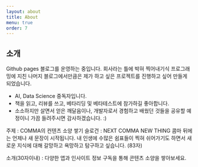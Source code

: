 ```yaml
---
layout: about
title: About
menu: true
order: 7
---
```


## 소개

Github pages 블로그를 운영하는 중입니다. 회사라는 틀에 박혀 찍어내기식 프로그래밍에 지친 나머지 블로그에서만큼은 제가 하고 싶은 프로젝트를 진행하고 싶어 만들게 되었습니다.
* AI, Data Science 중독자입니다.
* 책을 읽고, 리뷰를 쓰고, 베타리딩 및 베타테스트에 참가하길 좋아합니다.
* 소소하지만 살면서 얻은 깨달음이나, 개발자로서 경험하고 배웠던 것들을 공유할 예정이니 가끔 들려주시면 감사하겠습니다. :)

주제 : COMMA의 컨텐츠 소양 쌓기
슬로건 : NEXT COMMA NEW THING
콤마 뒤에는 언제나 새 문장이 시작됩니다.
내 인생에 수많은 쉼표들이 찍혀 쉬어가기도 하면서
새로운 지식에 대해 갈망하고 욕망하고 탐구하고 싶습니다. (83자)

소개(30자이내) : 다양한 앱과 인사이트 정보 구독을 통해 콘텐츠 소양을 쌓아보세요.
